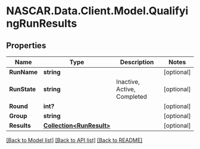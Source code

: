 # NASCAR.Data.Client.Model.QualifyingRunResults
## Properties

Name | Type | Description | Notes
------------ | ------------- | ------------- | -------------
**RunName** | **string** |  | [optional] 
**RunState** | **string** | Inactive, Active, Completed | [optional] 
**Round** | **int?** |  | [optional] 
**Group** | **string** |  | [optional] 
**Results** | [**Collection&lt;RunResult&gt;**](RunResult.md) |  | [optional] 

[[Back to Model list]](../README.md#documentation-for-models) [[Back to API list]](../README.md#documentation-for-api-endpoints) [[Back to README]](../README.md)

